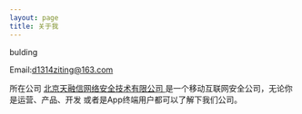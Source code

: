 ```yaml
---
layout: page
title: 关于我 
---
```



<p>
bulding 
<p>

Email:d1314ziting@163.com
<p>

所在公司
<a target="_blank" href="http://www.topsec.com.cn/"> 北京天融信网络安全技术有限公司 </a>
是一个移动互联网安全公司，无论你是运营、产品、开发 或者是App终端用户都可以了解下我们公司。
<p>

